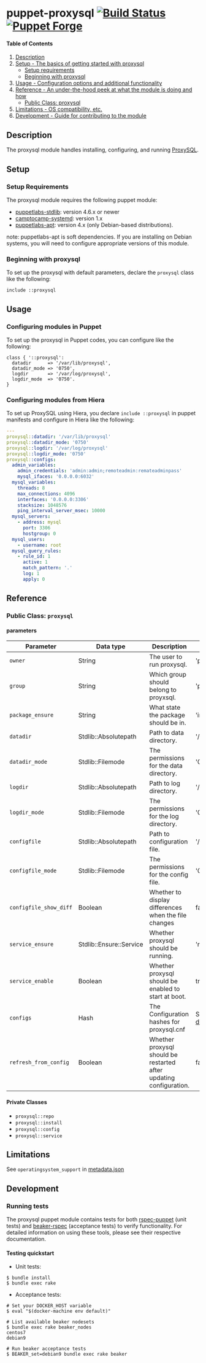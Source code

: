 # puppet-proxysql [![Build Status](https://travis-ci.org/hfm/puppet-proxysql.svg?branch=master)](https://travis-ci.org/hfm/puppet-proxysql) [![Puppet Forge](https://img.shields.io/puppetforge/v/hfm/proxysql.svg?style=flat-square)](https://forge.puppetlabs.com/hfm/proxysql)

#### Table of Contents

1. [Description](#description)
2. [Setup - The basics of getting started with proxysql](#setup)
    * [Setup requirements](#setup-requirements)
    * [Beginning with proxysql](#beginning-with-proxysql)
3. [Usage - Configuration options and additional functionality](#usage)
4. [Reference - An under-the-hood peek at what the module is doing and how](#reference)
    * [Public Class: proxysql](#public-class-proxysql)
5. [Limitations - OS compatibility, etc.](#limitations)
6. [Development - Guide for contributing to the module](#development)

## Description

The proxysql module handles installing, configuring, and running [ProxySQL](http://www.proxysql.com).

## Setup

### Setup Requirements

The proxysql module requires the following puppet module:

- [puppetlabs-stdlib](https://forge.puppet.com/puppetlabs/stdlib): version 4.6.x or newer
- [camptocamp-systemd](https://forge.puppet.com/camptocamp/systemd): version 1.x
- [puppetlabs-apt](https://forge.puppet.com/puppetlabs/apt): version 4.x (only Debian-based distributions).

note: puppetlabs-apt is soft dependencies. If you are installing on Debian systems, you will need to configure appropriate versions of this module.

### Beginning with proxysql

To set up the proxysql with default parameters, declare the `proxysql` class like the following:

```puppet
include ::proxysql
```

## Usage

### Configuring modules in Puppet

To set up the proxysql in Puppet codes, you can configure like the following:

```puppet
class { '::proxysql':
  datadir      => '/var/lib/proxysql',
  datadir_mode => '0750',
  logdir       => '/var/log/proxysql',
  logdir_mode  => '0750'.
}
```

### Configuring modules from Hiera

To set up ProxySQL using Hiera, you declare `include ::proxysql` in puppet manifests and configure in Hiera like the following:

```yaml
---
proxysql::datadir: '/var/lib/proxysql'
proxysql::datadir_mode: '0750'
proxysql::logdir: '/var/log/proxysql'
proxysql::logdir_mode: '0750'
proxysql::configs:
  admin_variables:
    admin_credentials: 'admin:admin;remoteadmin:remateadminpass'
    mysql_ifaces: '0.0.0.0:6032'
  mysql_variables:
    threads: 8
    max_connections: 4096
    interfaces: '0.0.0.0:3306'
    stacksize: 1048576
    ping_interval_server_msec: 10000
  mysql_servers:
    - address: mysql
      port: 3306
      hostgroup: 0
  mysql_users:
    - username: root
  mysql_query_rules:
    - rule_id: 1
      active: 1
      match_pattern: '.'
      log: 1
      apply: 0
```

## Reference

### Public Class: `proxysql`

#### parameters

Parameter | Data type | Description | Default
---|---|---|---
`owner`            | String                  | The user to run proxysql.                            | 'proxysql'
`group`            | String                  | Which group should belong to proyxsql.               | 'proxysql'
`package_ensure`   | String                  | What state the package should be in.                 | 'installed'
`datadir`          | Stdlib::Absolutepath    | Path to data directory.                              | '/var/lib/proxysql'
`datadir_mode`     | Stdlib::Filemode        | The permissions for the data directory.              | '0700'
`logdir`           | Stdlib::Absolutepath    | Path to log directory.                               | '/var/log/proxysql'
`logdir_mode`      | Stdlib::Filemode        | The permissions for the log directory.               | '0700'
`configfile`       | Stdlib::Absolutepath    | Path to configuration file.                          | '/etc/proxysql.cnf'
`configfile_mode`  | Stdlib::Filemode        | The permissions for the config file.                 | '0600'
`configfile_show_diff` | Boolean             | Whether to display differences when the file changes | false
`service_ensure`   | Stdlib::Ensure::Service | Whether proxysql should be running.                  | 'running'
`service_enable`   | Boolean                 | Whether proxysql should be enabled to start at boot. | true
`configs`          | Hash                    | The Configuration hashes for proxysql.cnf            | See [data/common.yaml](./data/common.yaml)
`refresh_from_config` | Boolean              | Whether proxysql should be restarted after updating configuration. | false

#### Private Classes

- `proxysql::repo`
- `proxysql::install`
- `proxysql::config`
- `proxysql::service`

## Limitations

See `operatingsystem_support` in [metadata.json](./metadata.json)

## Development

### Running tests

The proxysql puppet module contains tests for both [rspec-puppet](http://rspec-puppet.com) (unit tests) and [beaker-rspec](https://github.com/puppetlabs/beaker-rspec) (acceptance tests) to verify functionality. For detailed information on using these tools, please see their respective documentation.

#### Testing quickstart

- Unit tests:

```console
$ bundle install
$ bundle exec rake
```

- Acceptance tests:

```console
# Set your DOCKER_HOST variable
$ eval "$(docker-machine env default)"

# List available beaker nodesets
$ bundle exec rake beaker_nodes
centos7
debian9

# Run beaker acceptance tests
$ BEAKER_set=debian9 bundle exec rake beaker
```
